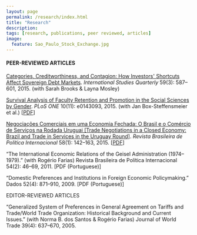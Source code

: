 ```yaml
---
layout: page
permalink: /research/index.html
title: "Research"
description:
tags: [research, publications, peer reviewed, articles]
image:
  feature: Sao_Paulo_Stock_Exchange.jpg
---
```



#### PEER-REVIEWED ARTICLES

<a href="http://onlinelibrary.wiley.com/resolve/doi?DOI=10.1111/isqu.12173" target="_blank">Categories, Creditworthiness, and Contagion: How Investors' Shortcuts Affect Sovereign Debt Markets</a>. _International Studies Quarterly_ 59(3): 587–601, 2015. (with Sarah Brooks & Layna Mosley)

<a href="http://journals.plos.org/plosone/article?id=10.1371/journal.pone.0143093" target="_blank">Survival Analysis of Faculty Retention and Promotion in the Social Sciences by Gender</a>. _PLoS ONE_ 10(11): e0143093, 2015. (with Jan Box-Steffensmeier et al.) [<a href="http://www.plosone.org/article/fetchObject.action?uri=info:doi/10.1371/journal.pone.0143093&representation=PDF" target="_blank">PDF</a>]

<a href="http://dx.doi.org/10.1590/0034-7329201500108" target="_blank">Negociações Comerciais em uma Economia Fechada: O Brasil e o Comércio de Serviços na Rodada Uruguai [Trade Negotiations in a Closed Economy: Brazil and Trade in Services in the Uruguay Round]</a>. _Revista Brasileira de Política Internacional_ 58(1): 142–163, 2015. [<a href="http://www.scielo.br/pdf/rbpi/v58n1/0034-7329-rbpi-58-01-00142.pdf" target="_blank">PDF</a>]



“The International Economic Relations of the Geisel Administration (1974–1979).” (with Rogério Farias)
Revista Brasileira de Política Internacional 54(2): 46–69, 2011. [PDF (Portuguese)]

“Domestic Preferences and Institutions in Foreign Economic Policymaking.”
Dados 52(4): 871–910, 2009. [PDF (Portuguese)]


EDITOR-REVIEWED ARTICLES

“Generalized System of Preferences in General Agreement on Tariffs and Trade/World Trade Organization: Historical Background and Current Issues.” (with Norma B. dos Santos & Rogério Farias)
Journal of World Trade 39(4): 637–670, 2005.
